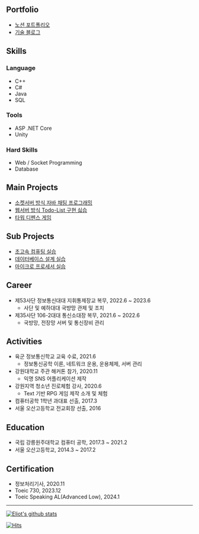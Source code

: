 ## Portfolio

 - [노션 포트폴리오](https://eliotjang.notion.site/1c293c460e6b4f2e8af791ffb6a5a9f7?pvs=4)
 - [기술 블로그](https://velog.io/@eliotjang)

## Skills 

### Language 
- C++
- C#
- Java
- SQL
  
### Tools
- ASP .NET Core
- Unity

### Hard Skills
- Web / Socket Programming
- Database

## Main Projects

- [소켓서버 방식 자바 채팅 프로그래밍](https://github.com/eliotjang/CSE_Java_Chatting_Programming_Lecture)
- [웹서버 방식 Todo-List 구현 싫습]()
- [타워 디펜스 게임](https://github.com/eliotjang/tower-defense-game)

## Sub Projects
- [초고속 컴퓨팅 실습](https://github.com/eliotjang/CSE_High_Performance_Computing_Lecture)
- [데이터베이스 설계 실습](https://github.com/eliotjang/CSE_Database_Lecture)
- [마이크로 프로세서 실습](https://github.com/eliotjang/CSE_MicroProcessor_Lecture)

## Career
- 제53사단 정보통신대대 지휘통제장교 복무, 2022.6 ~ 2023.6
  - 사단 및 예하대대 국방망 관제 및 조치
- 제35사단 106-2대대 통신소대장 복무, 2021.6 ~ 2022.6
  - 국방망, 전장망 서버 및 통신장비 관리

## Activities
- 육군 정보통신학교 교육 수료, 2021.6
  - 정보통신공학 이론, 네트워크 운용, 운용체제, 서버 관리
- 강원대학교 주관 해커톤 참가, 2020.11
  - 익명 SNS 어플리케이션 제작
- 강원지역 청소년 진로체험 강사, 2020.6
  - Text 기반 RPG 게임 제작 소개 및 체험
- 컴퓨터공학 1학년 과대표 선출, 2017.3
- 서울 오산고등학교 전교회장 선출, 2016

## Education
- 국립 강릉원주대학교 컴퓨터 공학, 2017.3 ~ 2021.2
- 서울 오산고등학교, 2014.3 ~ 2017.2

## Certification
- 정보처리기사, 2020.11
- Toeic 730, 2023.12
- Toeic Speaking AL(Advanced Low), 2024.1
- - -

[![Eliot's github stats](https://github-readme-stats.vercel.app/api?username=eliotjang)](https://github.com/anuraghazra/github-readme-stats)

[![Hits](https://hits.seeyoufarm.com/api/count/incr/badge.svg?url=https%3A%2F%2Fgithub.com%2Feliotjang)](https://hits.seeyoufarm.com)
